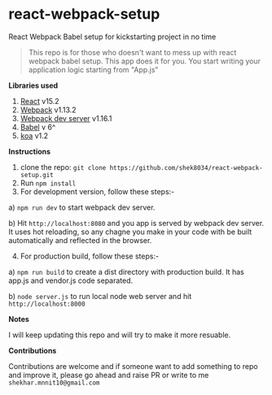 # react-webpack-setup
React Webpack Babel setup for kickstarting project in no time

> This repo is for those who doesn't want to mess up with react webpack babel setup. This app does it for you. You start writing your application logic starting from "App.js"

**Libraries used**

1. [React](https://facebook.github.io/react/) v15.2
2. [Webpack](https://webpack.github.io/) v1.13.2
3. [Webpack dev server](https://github.com/webpack/webpack-dev-server) v1.16.1
4. [Babel](http://babeljs.io/) v 6^
5. [koa](http://koajs.com/) v1.2

**Instructions**

1. clone the repo: ```git clone https://github.com/shek8034/react-webpack-setup.git```
2. Run ```npm install```
3. For development version, follow these steps:-

  a) ```npm run dev``` to start webpack dev server.

  b) Hit ```http://localhost:8080``` and you app is served by webpack dev server. It uses hot reloading, so any chagne you make in your code with be built automatically and reflected in the browser.

4. For production build, follow these steps:-

  a) ```npm run build``` to create a dist directory with production build. It has app.js and vendor.js code separated.

  b) ```node server.js``` to run local node web server and hit ```http://localhost:8000```

**Notes**

I will keep updating this repo and will try to make it more resuable.

**Contributions**

Contributions are welcome and if someone want to add something to repo and improve it, please go ahead and raise PR or write to me ```shekhar.mnnit10@gmail.com```

